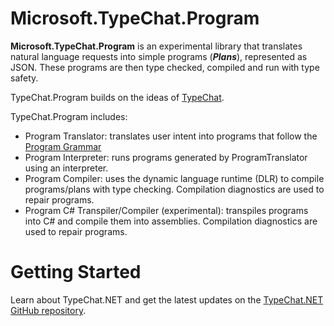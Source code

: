 # Microsoft.TypeChat.Program

**Microsoft.TypeChat.Program** is an experimental library that translates natural language requests into simple programs (***Plans***), represented as JSON. These programs are then type checked, compiled and run with type safety.

TypeChat.Program builds on the ideas of [TypeChat](https://github.com/microsoft/typechat).

TypeChat.Program includes:
* Program Translator: translates user intent into programs that follow the [Program Grammar](src/typechat.program/ProgramSchema.ts)
* Program Interpreter: runs programs generated by ProgramTranslator using an interpreter.
* Program Compiler: uses the dynamic language runtime (DLR) to compile programs/plans with type checking. Compilation diagnostics are used to repair programs. 
* Program C# Transpiler/Compiler (experimental): transpiles programs into C# and compile them into assemblies. Compilation diagnostics are used to repair programs.  

# Getting Started
Learn about TypeChat.NET and get the latest updates on the [TypeChat.NET GitHub repository](https://github.com/microsoft/typechat.net).
